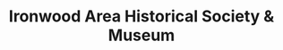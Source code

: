 ---
layout: repo
title: "Ironwood Area Historical Society & Museum"
id: 4147
permalink: repos/4147/
---